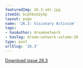 ```yaml
---
featuredImg: 26.3-sml.jpg
itemId: bcphbxm2y5p
layout: page
name: '26.3: Visionary Activism'
tags:
- hasAuthor: dreamnetwork
- hasTag: dream-network-volume-26
type: post
urlSlug: '26.3'
---
```

<a href="../files/pdfs/Volume_26/26.3_visionary_activism.pdf" download="">Download issue 26.3</a>